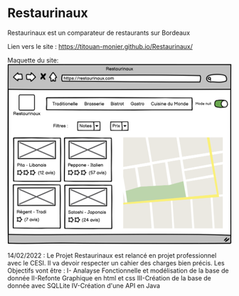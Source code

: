 # Restaurinaux

Restaurinaux est un comparateur de restaurants sur Bordeaux

Lien vers le site : https://titouan-monier.github.io/Restaurinaux/

Maquette du site:
![maquette](Maquette.png "Maquette")

14/02/2022 : Le Projet Restaurinaux est relancé en projet professionnel avec le CESI.
Il va devoir respecter un cahier des charges bien précis.
Les Objectifs vont être :
  I- Analayse Fonctionnelle et modélisation de la base de donnée
  II-Refonte Graphique en html et css 
  III-Création de la base de donnée avec SQLLite
  IV-Création d'une API en Java
